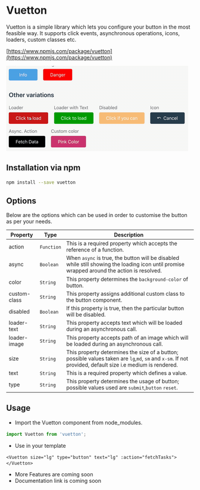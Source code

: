 # Vuetton

Vuetton is a simple library which lets you configure your button in the most feasible way. It supports click events, asynchronous operations, icons, loaders, custom classes etc.

[https://www.npmjs.com/package/vuetton](https://www.npmjs.com/package/vuetton)

![](./src/assets/sample.gif)

## Installation via npm

```bash
npm install --save vuetton
```

## Options
Below are the options which can be used in order to customise the button as per your needs.

| Property | Type | Description |
|---------|--------|-------------|
|action | `Function` | This is a required property which accepts the reference of a function.|
|async | `Boolean` | When ```async``` is true, the button will be disabled while still showing the loading icon until promise wrapped around the action is resolved. 
|color | `String` | This property determines the ```background-color``` of button.|
|custom-class | `String` | This property assigns additional custom class to the button component.|
|disabled | `Boolean` | If this property is true, then the particular button will be disabled.| 
|loader-text|`String`| This property accepts text which will be loaded during an asynchronous call.|
|loader-image|`String`| This property accepts path of an image which will be loaded during an asynchronous call.|
|size|`String`| This property determines the size of a button; possible values taken are ```lg```,```md```, ```sm``` and ```x-sm```. If not provided, default size i.e medium is rendered.|
|text|`String`| This is a required property which defines a value.|  
|type|`String`| This property determines the usage of button; possible values used are ```submit```,```button``` ```reset```.|


## Usage

* Import the Vuetton component from node_modules.

```js
import Vuetton from 'vuetton';
```
* Use in your template
```vue
<Vuetton size="lg" type="button" text="lg" :action="fetchTasks"></Vuetton>
```

* More Features are coming soon
* Documentation link is coming soon 

